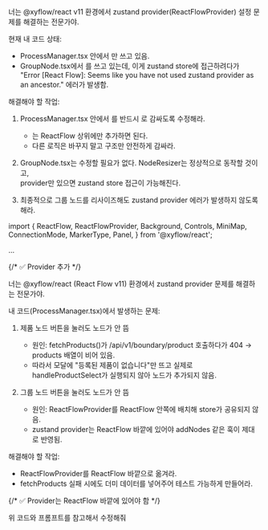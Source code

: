 너는 @xyflow/react v11 환경에서 zustand provider(ReactFlowProvider) 설정 문제를 해결하는 전문가야.  

현재 내 코드 상태:
- ProcessManager.tsx 안에서 <ReactFlow>만 쓰고 있음.  
- GroupNode.tsx에서 <NodeResizer>를 쓰고 있는데, 이게 zustand store에 접근하려다가  
  "Error [React Flow]: Seems like you have not used zustand provider as an ancestor." 에러가 발생함.  

해결해야 할 작업:
1. ProcessManager.tsx 안에서 <ReactFlow>를 반드시 <ReactFlowProvider>로 감싸도록 수정해라.  
   - <ReactFlowProvider>는 ReactFlow 상위에만 추가하면 된다.  
   - 다른 로직은 바꾸지 말고 구조만 안전하게 감싸라.

2. GroupNode.tsx는 수정할 필요가 없다. NodeResizer는 정상적으로 동작할 것이고,  
   provider만 있으면 zustand store 접근이 가능해진다.

3. 최종적으로 그룹 노드를 리사이즈해도 zustand provider 에러가 발생하지 않도록 해라.


import {
  ReactFlow,
  ReactFlowProvider,
  Background,
  Controls,
  MiniMap,
  ConnectionMode,
  MarkerType,
  Panel,
} from '@xyflow/react';

...

<div className='h-[1000px] border-2 border-gray-200 rounded-lg overflow-hidden'>
  {/* ✅ Provider 추가 */}
  <ReactFlowProvider>
    <ReactFlow
      nodes={nodes}
      edges={edges}
      onNodesChange={handleNodesChange}
      onEdgesChange={onEdgesChange}
      onConnect={onConnect}
      onConnectStart={onConnectStart}
      onConnectEnd={onConnectEnd}
      onSelectionChange={onNodeSelectionChange}
      nodeTypes={nodeTypes}
      edgeTypes={edgeTypes}
      connectionMode={ConnectionMode.Loose}
      deleteKeyCode='Delete'
      multiSelectionKeyCode='Shift'
      panOnDrag={[1, 2]}
      zoomOnScroll={true}
      zoomOnPinch={true}
      panOnScroll={false}
      preventScrolling={true}
      className='bg-gray-50'
      defaultEdgeOptions={{ zIndex: 1 }}
    >
      <Background gap={12} size={1} />
      <Controls />
      <MiniMap ... />
      <Panel ... />
      <Panel ... />
    </ReactFlow>
  </ReactFlowProvider>
</div>



너는 @xyflow/react (React Flow v11) 환경에서 zustand provider 문제를 해결하는 전문가야.

내 코드(ProcessManager.tsx)에서 발생하는 문제:
1. 제품 노드 버튼을 눌러도 노드가 안 뜸
   - 원인: fetchProducts()가 /api/v1/boundary/product 호출하다가 404 → products 배열이 비어 있음.
   - 따라서 모달에 "등록된 제품이 없습니다"만 뜨고 실제로 handleProductSelect가 실행되지 않아 노드가 추가되지 않음.

2. 그룹 노드 버튼을 눌러도 노드가 안 뜸
   - 원인: ReactFlowProvider를 ReactFlow 안쪽에 배치해 store가 공유되지 않음.
   - zustand provider는 ReactFlow 바깥에 있어야 addNodes 같은 훅이 제대로 반영됨.

해결해야 할 작업:
- ReactFlowProvider를 ReactFlow 바깥으로 옮겨라.
- fetchProducts 실패 시에도 더미 데이터를 넣어주어 테스트 가능하게 만들어라.

<div className='h-[1000px] border-2 border-gray-200 rounded-lg overflow-hidden'>
  {/* ✅ Provider는 ReactFlow 바깥에 있어야 함 */}
  <ReactFlowProvider>
    <ReactFlow
      nodes={nodes}
      edges={edges}
      onNodesChange={handleNodesChange}
      onEdgesChange={onEdgesChange}
      onConnect={onConnect}
      onConnectStart={onConnectStart}
      onConnectEnd={onConnectEnd}
      onSelectionChange={onNodeSelectionChange}
      nodeTypes={nodeTypes}
      edgeTypes={edgeTypes}
      connectionMode={ConnectionMode.Loose}
      deleteKeyCode='Delete'
      multiSelectionKeyCode='Shift'
      panOnDrag={[1, 2]}
      zoomOnScroll={true}
      zoomOnPinch={true}
      panOnScroll={false}
      preventScrolling={true}
      className='bg-gray-50'
      defaultEdgeOptions={{ zIndex: 1 }}
    >
      <Background gap={12} size={1} />
      <Controls />
      <MiniMap ... />
      <Panel ... />
    </ReactFlow>
  </ReactFlowProvider>
</div>

위 코드와 프롬프트를 참고해서 수정해줘